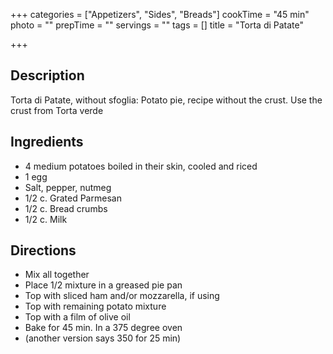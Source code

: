 +++
categories = ["Appetizers", "Sides", "Breads"]
cookTime = "45 min"
photo = ""
prepTime = ""
servings = ""
tags = []
title = "Torta di Patate"

+++
## Description

Torta di Patate, without sfoglia: Potato pie, recipe without the crust. Use the crust from Torta verde

## Ingredients

* 4 medium potatoes boiled in their skin, cooled and riced
* 1 egg
* Salt, pepper, nutmeg
* 1/2 c. Grated Parmesan
* 1/2 c. Bread crumbs
* 1/2 c. Milk

## Directions

* Mix all together
* Place 1/2 mixture in a greased pie pan
* Top with sliced ham and/or mozzarella, if using
* Top with remaining potato mixture
* Top with a film of olive oil
* Bake for 45 min. In a 375 degree oven 
* (another version says 350 for 25 min)